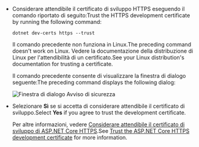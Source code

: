 * <span data-ttu-id="47abf-101">Considerare attendibile il certificato di sviluppo HTTPS eseguendo il comando riportato di seguito:</span><span class="sxs-lookup"><span data-stu-id="47abf-101">Trust the HTTPS development certificate by running the following command:</span></span>

  ```console
  dotnet dev-certs https --trust
  ```
  
  <span data-ttu-id="47abf-102">Il comando precedente non funziona in Linux.</span><span class="sxs-lookup"><span data-stu-id="47abf-102">The preceding command doesn't work on Linux.</span></span> <span data-ttu-id="47abf-103">Vedere la documentazione della distribuzione di Linux per l'attendibilità di un certificato.</span><span class="sxs-lookup"><span data-stu-id="47abf-103">See your Linux distribution's documentation for trusting a certificate.</span></span>

  <span data-ttu-id="47abf-104">Il comando precedente consente di visualizzare la finestra di dialogo seguente:</span><span class="sxs-lookup"><span data-stu-id="47abf-104">The preceding command displays the following dialog:</span></span>

  ![Finestra di dialogo Avviso di sicurezza](~/getting-started/_static/cert.png)

* <span data-ttu-id="47abf-106">Selezionare **Sì** se si accetta di considerare attendibile il certificato di sviluppo.</span><span class="sxs-lookup"><span data-stu-id="47abf-106">Select **Yes** if you agree to trust the development certificate.</span></span>

  <span data-ttu-id="47abf-107">Per altre informazioni, vedere [Considerare attendibile il certificato di sviluppo di ASP.NET Core HTTPS](xref:security/enforcing-ssl#trust-the-aspnet-core-https-development-certificate-on-windows-and-macos).</span><span class="sxs-lookup"><span data-stu-id="47abf-107">See [Trust the ASP.NET Core HTTPS development certificate](xref:security/enforcing-ssl#trust-the-aspnet-core-https-development-certificate-on-windows-and-macos) for more information.</span></span>
  

